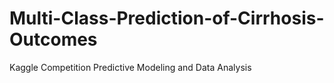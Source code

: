 # Multi-Class-Prediction-of-Cirrhosis-Outcomes
Kaggle Competition Predictive Modeling and Data Analysis
